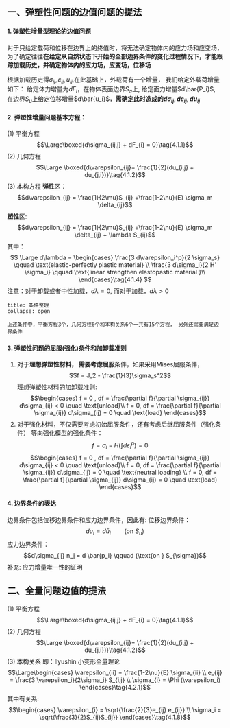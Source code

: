 ## 一、弹塑性问题的边值问题的提法
#### 1. 弹塑性增量型理论的边值问题
对于只给定载荷和位移在边界上的终值时，将无法确定物体内的应力场和应变场，为了确定往往**在给定从自然状态下开始的全部边界条件的变化过程情况下，才能跟踪加载历史，并确定物体内的应力场，应变场，位移场**

根据加载历史得$\sigma_{ij},\varepsilon_{ij},u_{ij}$,在此基础上，外载荷有一个增量， 我们给定外载荷增量如下： 
给定体力增量为$dF_{i}$，在物体表面边界$S_\sigma$上, 给定面力增量$d\bar{P_i}$, 在边界$S_u$上给定位移增量$d\bar{u_i}$，**需确定此时造成的$d\sigma_{ij},d\varepsilon_{ij}, du_{ij}$**

#### 2. 弹塑性增量问题基本方程：
(1) 平衡方程
$$\Large\boxed{d\sigma_{ij,j} + dF_{i} = 0}\tag{4.1.1}$$
(2) 几何方程
$$\Large \boxed{d\varepsilon_{ij}= \frac{1}{2}(du_{i,j} + du_{j,i})}\tag{4.1.2}$$
(3) 本构方程
**弹性**区：
$$d\varepsilon_{ij} = \frac{1}{2\mu}S_{ij} +\frac{1-2\nu}{E} \sigma_m \delta_{ij}$$
**塑性**区: 
$$d\varepsilon_{ij} = \frac{1}{2\mu}S_{ij} +\frac{1-2\nu}{E} \sigma_m \delta_{ij} + \lambda S_{ij}$$
其中：
$$
\Large d\lambda = \begin{cases}
\frac{3 d\varepsilon_i^p}{2 \sigma_s} \qquad \text{elastic-perfectly plastic  material} \\
\frac{3 d\sigma_i}{2 H' \sigma_i} \qquad \text{linear strengthen elastopastic material }\\ 
\end{cases}\tag{4.1.4}
$$
注意：对于卸载或者中性加载，$d\lambda=0$, 而对于加载，$d\lambda >0$

`````ad-note
title: 条件整理
collapse: open

上述条件中，平衡方程3个，几何方程6个和本构关系6个一共有15个方程， 另外还需要满足边界条件

`````

#### 3. 弹塑性问题的屈服(强化)条件和加卸载准则
1. 对于**理想弹塑性材料， 需要考虑屈服**条件，如果采用Mises屈服条件，
$$f = J_2 - \frac{1}{3}\sigma_s^2$$
理想弹塑性材料的加卸载准则: 
$$\begin{cases}
f = 0 , df = \frac{\partial f}{\partial \sigma_{ij}} d\sigma_{ij} < 0 \quad \text{unload}\\
f = 0, df = \frac{\partial f}{\partial \sigma_{ij}} d\sigma_{ij} = 0 \quad \text{load}
\end{cases}$$
2. 对于强化材料，不仅需要考虑初始屈服条件，还有考虑后继屈服条件（强化条件）
等向强化模型的强化条件：
$$f = \sigma_i - H(\int  d\varepsilon_i^p) =  0$$
$$\begin{cases}
f = 0 , df = \frac{\partial f}{\partial \sigma_{ij}} d\sigma_{ij} < 0 \quad \text{unload}\\
f = 0, df = \frac{\partial f}{\partial \sigma_{ij}} d\sigma_{ij} = 0 \quad \text{neutral  loading} \\
f = 0, df = \frac{\partial f}{\partial \sigma_{ij}} d\sigma_{ij} = 0 \quad \text{load}
\end{cases}$$
#### 4. 边界条件的表达
边界条件包括位移边界条件和应力边界条件，因此有:
位移边界条件：
$$d u_i =d \bar{u}_i \qquad (\text{on } S_{u})$$
应力边界条件：
$$d\sigma_{ij} n_j = d \bar{p_i} \qquad (\text{on } S_{\sigma})$$
补充: 
应力增量唯一性的证明


## 二、全量问题边值的提法

(1) 平衡方程
$$\Large\boxed{d\sigma_{ij,j} + dF_{i} = 0}\tag{4.1.1}$$
(2) 几何方程
$$\Large \boxed{d\varepsilon_{ij}= \frac{1}{2}(du_{i,j} + du_{j,i})}\tag{4.1.2}$$
(3) 本构关系
即：Ilyushin 小变形全量理论
$$\Large\begin{cases}
\varepsilon_{ii} =  \frac{1-2\nu}{E} \sigma_{ii} \\
e_{ij} = \frac{3 \varepsilon_i}{2\sigma_i} S_{i,j}  \\
\sigma_{i} = \Phi (\varepsilon_i)
\end{cases}\tag{4.2.1}$$
其中有关系: 
$$\begin{cases}
\varepsilon_{i} = \sqrt{\frac{2}{3}e_{ij} e_{ij}} \\ 
\sigma_i = \sqrt{\frac{3}{2}S_{ij}S_{ij}}
\end{cases}\tag{4.1.8}$$

